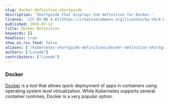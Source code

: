 ```yaml
---
slug: docker-definition-shortguide
description: 'Shortguide that displays the definition for Docker.'
license: '[CC BY-ND 4.0](https://creativecommons.org/licenses/by-nd/4.0)'
published: 2019-07-12
title: Docker Definition
keywords: []
headless: true
show_on_rss_feed: false
aliases: ['/kubernetes-shortguide-definitions/docker-definition-shortguide/']
authors: ["Linode"]
contributors: ["Linode"]
---
```


### Docker

[Docker](https://www.docker.com/) is a tool that allows quick deployment of apps in containers using operating system level virtualization. While Kubernetes supports several container runtimes, Docker is a very popular option.
